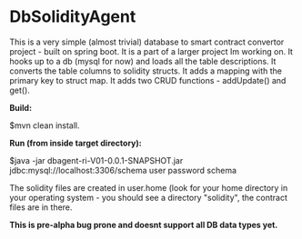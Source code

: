 # DbSolidityAgent

This is a very simple (almost trivial) database to smart contract convertor project - built on spring boot. It is a part of a larger project Im working on. It hooks up to a db (mysql for now) and loads all the table descriptions. It converts the table columns to solidity structs. It adds a mapping with the primary key to struct map. It adds two CRUD functions - addUpdate<Struct>() and get<Struct>().
  
 <b> Build:</b>
  
  $mvn clean install.
  
  <b>Run (from inside target directory):</b>
  
  $java -jar dbagent-ri-V01-0.0.1-SNAPSHOT.jar jdbc:mysql://localhost:3306/schema user password schema
  
  The solidity files are created in user.home (look for your home directory in your operating system - you should see a directory "solidity", the contract files are in there. 
  
  <b>This is pre-alpha bug prone and doesnt support all DB data types yet.</b>
